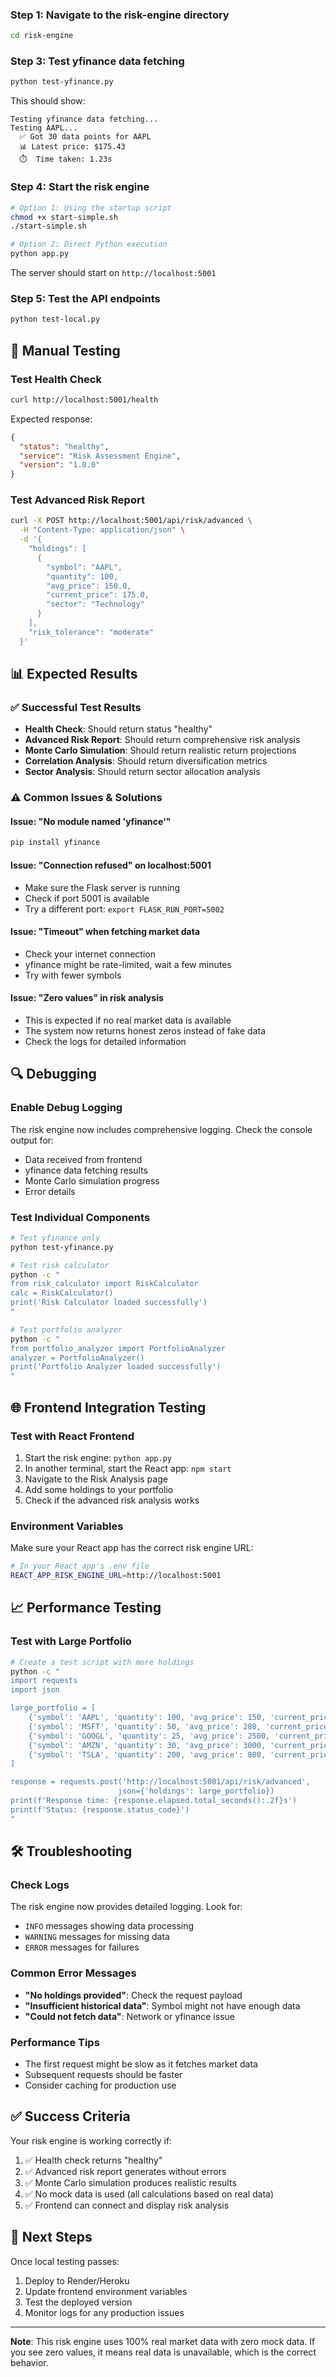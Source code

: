 ### Step 1: Navigate to the risk-engine directory
```bash
cd risk-engine
```
### Step 3: Test yfinance data fetching
```bash
python test-yfinance.py
```
This should show:
```
Testing yfinance data fetching...
Testing AAPL...
  ✅ Got 30 data points for AAPL
  📊 Latest price: $175.43
  ⏱️  Time taken: 1.23s
```

### Step 4: Start the risk engine
```bash
# Option 1: Using the startup script
chmod +x start-simple.sh
./start-simple.sh

# Option 2: Direct Python execution
python app.py
```

The server should start on `http://localhost:5001`

### Step 5: Test the API endpoints
```bash
python test-local.py
```

## 🔧 Manual Testing

### Test Health Check
```bash
curl http://localhost:5001/health
```
Expected response:
```json
{
  "status": "healthy",
  "service": "Risk Assessment Engine",
  "version": "1.0.0"
}
```

### Test Advanced Risk Report
```bash
curl -X POST http://localhost:5001/api/risk/advanced \
  -H "Content-Type: application/json" \
  -d '{
    "holdings": [
      {
        "symbol": "AAPL",
        "quantity": 100,
        "avg_price": 150.0,
        "current_price": 175.0,
        "sector": "Technology"
      }
    ],
    "risk_tolerance": "moderate"
  }'
```

## 📊 Expected Results

### ✅ Successful Test Results
- **Health Check**: Should return status "healthy"
- **Advanced Risk Report**: Should return comprehensive risk analysis
- **Monte Carlo Simulation**: Should return realistic return projections
- **Correlation Analysis**: Should return diversification metrics
- **Sector Analysis**: Should return sector allocation analysis

### ⚠️ Common Issues & Solutions

#### Issue: "No module named 'yfinance'"
```bash
pip install yfinance
```

#### Issue: "Connection refused" on localhost:5001
- Make sure the Flask server is running
- Check if port 5001 is available
- Try a different port: `export FLASK_RUN_PORT=5002`

#### Issue: "Timeout" when fetching market data
- Check your internet connection
- yfinance might be rate-limited, wait a few minutes
- Try with fewer symbols

#### Issue: "Zero values" in risk analysis
- This is expected if no real market data is available
- The system now returns honest zeros instead of fake data
- Check the logs for detailed information

## 🔍 Debugging

### Enable Debug Logging
The risk engine now includes comprehensive logging. Check the console output for:
- Data received from frontend
- yfinance data fetching results
- Monte Carlo simulation progress
- Error details

### Test Individual Components
```bash
# Test yfinance only
python test-yfinance.py

# Test risk calculator
python -c "
from risk_calculator import RiskCalculator
calc = RiskCalculator()
print('Risk Calculator loaded successfully')
"

# Test portfolio analyzer
python -c "
from portfolio_analyzer import PortfolioAnalyzer
analyzer = PortfolioAnalyzer()
print('Portfolio Analyzer loaded successfully')
"
```

## 🌐 Frontend Integration Testing

### Test with React Frontend
1. Start the risk engine: `python app.py`
2. In another terminal, start the React app: `npm start`
3. Navigate to the Risk Analysis page
4. Add some holdings to your portfolio
5. Check if the advanced risk analysis works

### Environment Variables
Make sure your React app has the correct risk engine URL:
```bash
# In your React app's .env file
REACT_APP_RISK_ENGINE_URL=http://localhost:5001
```

## 📈 Performance Testing

### Test with Large Portfolio
```bash
# Create a test script with more holdings
python -c "
import requests
import json

large_portfolio = [
    {'symbol': 'AAPL', 'quantity': 100, 'avg_price': 150, 'current_price': 175},
    {'symbol': 'MSFT', 'quantity': 50, 'avg_price': 280, 'current_price': 320},
    {'symbol': 'GOOGL', 'quantity': 25, 'avg_price': 2500, 'current_price': 2750},
    {'symbol': 'AMZN', 'quantity': 30, 'avg_price': 3000, 'current_price': 3300},
    {'symbol': 'TSLA', 'quantity': 200, 'avg_price': 800, 'current_price': 850}
]

response = requests.post('http://localhost:5001/api/risk/advanced', 
                        json={'holdings': large_portfolio})
print(f'Response time: {response.elapsed.total_seconds():.2f}s')
print(f'Status: {response.status_code}')
"
```

## 🛠️ Troubleshooting

### Check Logs
The risk engine now provides detailed logging. Look for:
- `INFO` messages showing data processing
- `WARNING` messages for missing data
- `ERROR` messages for failures

### Common Error Messages
- **"No holdings provided"**: Check the request payload
- **"Insufficient historical data"**: Symbol might not have enough data
- **"Could not fetch data"**: Network or yfinance issue

### Performance Tips
- The first request might be slow as it fetches market data
- Subsequent requests should be faster
- Consider caching for production use

## ✅ Success Criteria

Your risk engine is working correctly if:
1. ✅ Health check returns "healthy"
2. ✅ Advanced risk report generates without errors
3. ✅ Monte Carlo simulation produces realistic results
4. ✅ No mock data is used (all calculations based on real data)
5. ✅ Frontend can connect and display risk analysis

## 🎉 Next Steps

Once local testing passes:
1. Deploy to Render/Heroku
2. Update frontend environment variables
3. Test the deployed version
4. Monitor logs for any production issues

---

**Note**: This risk engine uses 100% real market data with zero mock data. If you see zero values, it means real data is unavailable, which is the correct behavior.

